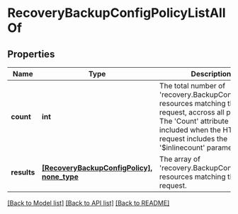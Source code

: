 # RecoveryBackupConfigPolicyListAllOf

## Properties
Name | Type | Description | Notes
------------ | ------------- | ------------- | -------------
**count** | **int** | The total number of &#39;recovery.BackupConfigPolicy&#39; resources matching the request, accross all pages. The &#39;Count&#39; attribute is included when the HTTP GET request includes the &#39;$inlinecount&#39; parameter. | [optional] 
**results** | [**[RecoveryBackupConfigPolicy], none_type**](RecoveryBackupConfigPolicy.md) | The array of &#39;recovery.BackupConfigPolicy&#39; resources matching the request. | [optional] 

[[Back to Model list]](../README.md#documentation-for-models) [[Back to API list]](../README.md#documentation-for-api-endpoints) [[Back to README]](../README.md)


